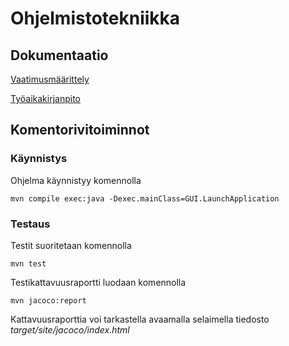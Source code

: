 # Ohjelmistotekniikka

## Dokumentaatio
[Vaatimusmäärittely](https://github.com/tumajote/ot-harjoitustyo/blob/master/dokumentaatio/vaatimusmaarittely.md)

[Työaikakirjanpito](https://github.com/tumajote/ot-harjoitustyo/blob/master/dokumentaatio/tuntikirjanpito.md)


## Komentorivitoiminnot

### Käynnistys

Ohjelma käynnistyy komennolla
```
mvn compile exec:java -Dexec.mainClass=GUI.LaunchApplication
```

### Testaus

Testit suoritetaan komennolla

```
mvn test
```

Testikattavuusraportti luodaan komennolla

```
mvn jacoco:report
```

Kattavuusraporttia voi tarkastella avaamalla selaimella tiedosto _target/site/jacoco/index.html_

